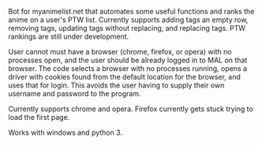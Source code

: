 Bot for myanimelist.net that automates some useful functions and ranks the anime on a user's PTW list. Currently supports adding tags an empty row, removing tags, updating tags without replacing, and replacing tags. PTW rankings are still under development. 

User cannot must have a browser (chrome, firefox, or opera) with no processes open, and the user should be already logged in to MAL on that browser. The code selects a browser with no processes running, opens a driver with cookies found from the default location for the browser, and uses that for login. This avoids the user having to supply their own username and password to the program.

Currently supports chrome and opera. Firefox currently gets stuck trying to load the first page. 

Works with windows and python 3.
